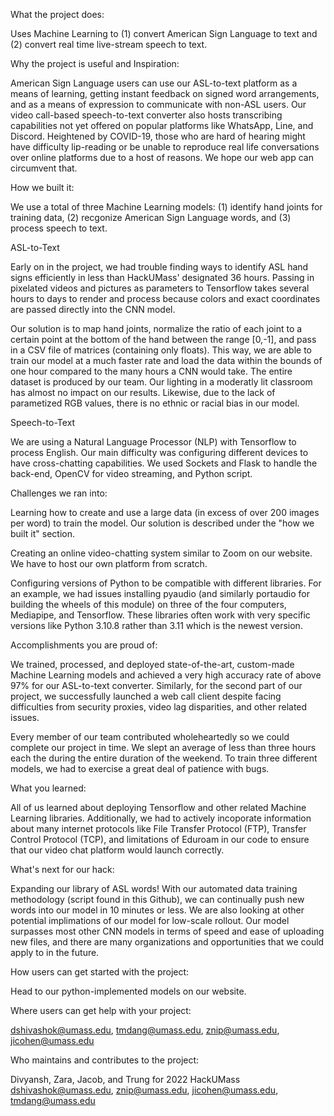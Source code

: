 What the project does:

Uses Machine Learning to (1) convert American Sign Language to text and (2) convert real time live-stream speech to text.

Why the project is useful and Inspiration:

American Sign Language users can use our ASL-to-text platform as a means of learning, getting instant feedback on signed word arrangements, and as a means of expression to communicate with non-ASL users. Our video call-based speech-to-text converter also hosts transcribing capabilities not yet offered on popular platforms like WhatsApp, Line, and Discord. Heightened by COVID-19, those who are hard of hearing might have difficulty lip-reading or be unable to reproduce real life conversations over online platforms due to a host of reasons. We hope our web app can circumvent that.


How we built it:

We use a total of three Machine Learning models: (1) identify hand joints for training data, (2) recgonize American Sign Language words, and (3) process speech to text.

ASL-to-Text

Early on in the project, we had trouble finding ways to identify ASL hand signs efficiently in less than HackUMass' designated 36 hours. Passing in pixelated videos and pictures as parameters to Tensorflow takes several hours to days to render and process because colors and exact coordinates are passed directly into the CNN model.

Our solution is to map hand joints, normalize the ratio of each joint to a certain point at the bottom of the hand between the range [0,-1], and pass in a CSV file of matrices (containing only floats). This way, we are able to train our model at a much faster rate and load the data within the bounds of one hour compared to the many hours a CNN would take. The entire dataset is produced by our team. Our lighting in a moderatly lit classroom has almost no impact on our results. Likewise, due to the lack of parametized RGB values, there is no ethnic or racial bias in our model.

Speech-to-Text

We are using a Natural Language Processor (NLP) with Tensorflow to process English. Our main difficulty was configuring different devices to have cross-chatting capabilities. We used Sockets and Flask to handle the back-end, OpenCV for video streaming, and Python script.


Challenges we ran into:

Learning how to create and use a large data (in excess of over 200 images per word) to train the model. Our solution is described under the "how we built it" section.

Creating an online video-chatting system similar to Zoom on our website. We have to host our own platform from scratch.

Configuring versions of Python to be compatible with different libraries. For an example, we had issues installing pyaudio (and similarly portaudio for building the wheels of this module) on three of the four computers, Mediapipe, and Tensorflow. These libraries often work with very specific versions like Python 3.10.8 rather than 3.11 which is the newest version. 


Accomplishments you are proud of:

We trained, processed, and deployed state-of-the-art, custom-made Machine Learning models and achieved a very high accuracy rate of above 97% for our ASL-to-text converter. Similarly, for the second part of our project, we successfully launched a web call client despite facing difficulties from security proxies, video lag disparities, and other related issues.

Every member of our team contributed wholeheartedly so we could complete our project in time. We slept an average of less than three hours each the during the entire duration of the weekend. To train three different models, we had to exercise a great deal of patience with bugs.


What you learned:

All of us learned about deploying Tensorflow and other related Machine Learning libraries. Additionally, we had to actively incoporate information about many internet protocols like File Transfer Protocol (FTP), Transfer Control Protocol (TCP), and limitations of Eduroam in our code to ensure that our video chat platform would launch correctly.


What's next for our hack:

Expanding our library of ASL words! With our automated data training methodology (script found in this Github), we can continually push new words into our model in 10 minutes or less. We are also looking at other potential implimations of our model for low-scale rollout. Our model surpasses most other CNN models in terms of speed and ease of uploading new files, and there are many organizations and opportunities that we could apply to in the future.


How users can get started with the project:

Head to our python-implemented models on our website. 


Where users can get help with your project: 

dshivashok@umass.edu, tmdang@umass.edu, znip@umass.edu, jicohen@umass.edu


Who maintains and contributes to the project:

Divyansh, Zara, Jacob, and Trung for 2022 HackUMass
dshivashok@umass.edu, znip@umass.edu, jicohen@umass.edu, tmdang@umass.edu
